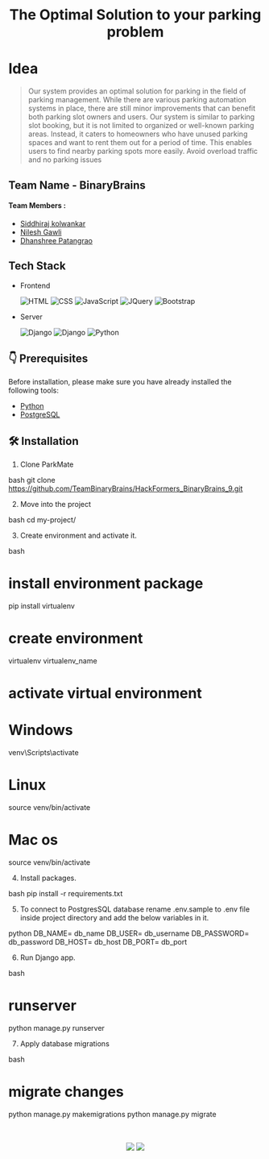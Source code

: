 
<div align="center">
 

  <h1> The Optimal Solution to your 
parking problem </h1>
  
</div>

# Idea 

>Our system provides an optimal solution for parking in the field of parking management. While there are various parking automation systems in place, there are still minor improvements that can benefit both parking slot owners and users. Our system is similar to parking slot booking, but it is not limited to organized or well-known parking areas. Instead, it caters to homeowners who have unused parking spaces and want to rent them out for a period of time. This enables users to find nearby parking spots more easily. Avoid overload traffic and no parking issues 



## Team Name - BinaryBrains

#### Team Members :

- [Siddhiraj kolwankar ](https://github.com/Kolwankar-Siddhiraj)
- [Nilesh Gawli ](https://github.com/nileshgawli)
- [Dhanshree Patangrao ](https://github.com/Dhanshree019)


## Tech Stack

- Frontend

  <img alt="HTML" src="https://img.shields.io/badge/HTML5-E34F26?style=for-the-badge&logo=html5&logoColor=white"/>
  <img alt="CSS" src="https://img.shields.io/badge/CSS3-1572B6?style=for-the-badge&logo=css3&logoColor=white"/> 
  <img alt="JavaScript" src="https://img.shields.io/badge/JavaScript-323330?style=for-the-badge&logo=javascript&logoColor=F7DF1E"/>
  <img alt="JQuery" src="https://img.shields.io/badge/jQuery-0769AD?style=for-the-badge&logo=jquery&logoColor=white"/> 
  <img alt="Bootstrap" src="https://img.shields.io/badge/bootstrap%20-%23563D7C.svg?&style=for-the-badge&logo=bootstrap&logoColor=white"/>

- Server

  <img alt="Django" src="https://img.shields.io/badge/Django-092E20?style=for-the-badge&logo=django&logoColor=white"/>
  <img alt="Django" src="https://img.shields.io/badge/PostgreSQL-316192?style=for-the-badge&logo=postgresql&logoColor=white"/> 
  <img alt="Python" src="https://img.shields.io/badge/Python-3776AB?style=for-the-badge&logo=python&logoColor=white"/>

## 👇 Prerequisites

Before installation, please make sure you have already installed the following tools:

- [Python](https://www.python.org/downloads/release/python-3916/)
- [PostgreSQL](https://www.postgresql.org/download/)

## 🛠️ Installation

1. Clone ParkMate

bash
  git clone https://github.com/TeamBinaryBrains/HackFormers_BinaryBrains_9.git


2. Move into the project

bash
  cd my-project/


3. Create environment and activate it.

bash
  # install environment package
  pip install virtualenv

  # create environment
  virtualenv virtualenv_name

  # activate virtual environment
  # Windows
  venv\Scripts\activate
  # Linux
  source venv/bin/activate
  # Mac os
  source venv/bin/activate


4. Install packages.

bash
pip install -r requirements.txt


5. To connect to PostgresSQL database rename .env.sample to .env file inside project directory and add the below variables in it.

python
DB_NAME= db_name
DB_USER= db_username
DB_PASSWORD= db_password
DB_HOST= db_host
DB_PORT= db_port


6. Run Django app.

bash
# runserver
python manage.py runserver


7. Apply database migrations

bash
# migrate changes
python manage.py makemigrations
python manage.py migrate


<br/>
<br/>
<div align="center">
  <img src="https://forthebadge.com/images/badges/built-with-love.svg">
  <img src="https://forthebadge.com/images/badges/made-with-python.svg">
</div>
